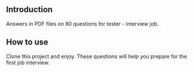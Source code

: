 ## Introduction
Answers in PDF files on 80 questions for tester - interview job. 



## How to use
Clone this project and enjoy. These questions will help you prepare for the first job interview. 
